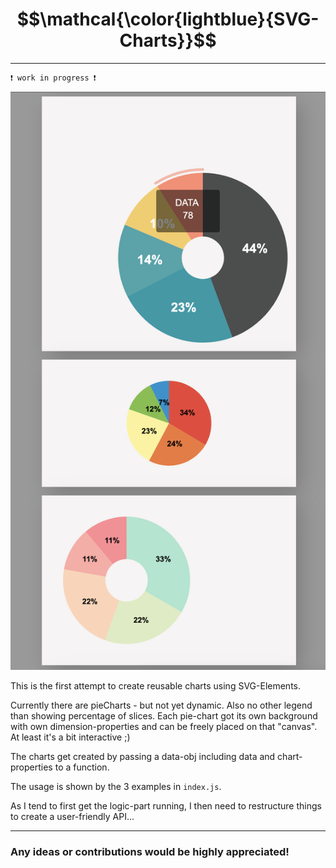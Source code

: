 # $$\mathcal{\color{lightblue}{SVG-Charts}}$$
___
```diff
❗️ work in progress ❗️
```

![Some pieCharts](pieCharts.png)

This is the first attempt to create reusable charts using SVG-Elements.

Currently there are pieCharts - but not yet dynamic. Also no other legend than showing percentage of slices.
Each pie-chart got its own background with own dimension-properties and can be freely placed on that "canvas".
At least it's a bit interactive ;)

The charts get created by passing a data-obj including data and chart-properties to a function.

The usage is shown by the 3 examples in `index.js`.

As I tend to first get the logic-part running, I then need to restructure things to create a user-friendly API...


___
### Any ideas or contributions would be highly appreciated!



